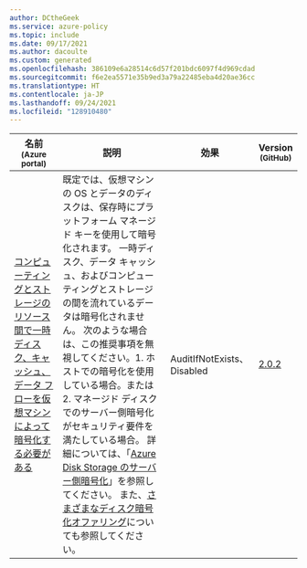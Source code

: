 ```yaml
---
author: DCtheGeek
ms.service: azure-policy
ms.topic: include
ms.date: 09/17/2021
ms.author: dacoulte
ms.custom: generated
ms.openlocfilehash: 386109e6a28514c6d57f201bdc6097f4d969cdad
ms.sourcegitcommit: f6e2ea5571e35b9ed3a79a22485eba4d20ae36cc
ms.translationtype: HT
ms.contentlocale: ja-JP
ms.lasthandoff: 09/24/2021
ms.locfileid: "128910480"
---
```

|名前<br /><sub>(Azure portal)</sub> |説明 |効果 |Version<br /><sub>(GitHub)</sub> |
|---|---|---|---|
|[コンピューティングとストレージのリソース間で一時ディスク、キャッシュ、データ フローを仮想マシンによって暗号化する必要がある](https://portal.azure.com/#blade/Microsoft_Azure_Policy/PolicyDetailBlade/definitionId/%2Fproviders%2FMicrosoft.Authorization%2FpolicyDefinitions%2F0961003e-5a0a-4549-abde-af6a37f2724d) |既定では、仮想マシンの OS とデータのディスクは、保存時にプラットフォーム マネージド キーを使用して暗号化されます。 一時ディスク、データ キャッシュ、およびコンピューティングとストレージの間を流れているデータは暗号化されません。 次のような場合は、この推奨事項を無視してください。1. ホストでの暗号化を使用している場合。または 2. マネージド ディスクでのサーバー側暗号化がセキュリティ要件を満たしている場合。 詳細については、「[Azure Disk Storage のサーバー側暗号化](../../../../../articles/virtual-machines/disk-encryption.md)」を参照してください。 また、[さまざまなディスク暗号化オファリング](../../../../../articles/virtual-machines/disk-encryption-overview.md#comparison)についても参照してください。 |AuditIfNotExists、Disabled |[2.0.2](https://github.com/Azure/azure-policy/blob/master/built-in-policies/policyDefinitions/Security%20Center/ASC_UnencryptedVMDisks_Audit.json) |
